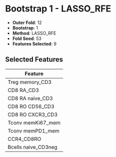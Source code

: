# Bootstrap 1 - LASSO_RFE

- **Outer Fold**: 12
- **Bootstrap**: 1
- **Method**: LASSO_RFE
- **Fold Seed**: 53
- **Features Selected**: 9

## Selected Features

| Feature |
|---------|
| Treg memory_CD3 |
| CD8 RA_CD3 |
| CD8 RA naive_CD3 |
| CD8 RO CD56_CD3 |
| CD8 RO CXCR3_CD3 |
| Tconv memKi67_mem |
| Tconv memPD1_mem |
| CCR4_CD8RO |
| Bcells naive_CD3neg |
